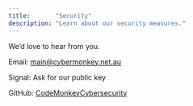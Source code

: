 ```yaml
---
title:       "Security"
description: "Learn about our security measures."
---
```

We’d love to hear from you.

Email: [main@cybermonkey.net.au](mailto:main@cybermonkey.net.au)

Signal: Ask for our public key

GitHub: [CodeMonkeyCybersecurity](https://github.com/CodeMonkeyCybersecurity)
